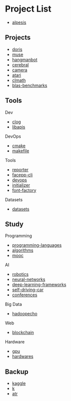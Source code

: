 Project List
=================================

- [alpesis](./alpesis.md)

Projects
-----------------------

- [doris](https://github.com/kwailamchan/doris)
- [muse](https://github.com/kwailamchan/muse)
- [hangmanbot](https://github.com/kwailamchan/hangmanbot)
- [cerebral](https://github.com/kwailamchan/cerebral.git)
- [camera](https://github.com/kwailamchan/camera.git)
- [atari](https://github.com/kwailamchan/atari)
- [clmath](https://github.com/kwailamchan/clmath)
- [blas-benchmarks](https://github.com/kwailamchan/blas-benchmarks)


Tools
-----------------------

Dev

- [clog](https://github.com/kwailamchan/clog)
- [libapis](https://github.com/kwailamchan/libapis)

DevOps

- [cmake](https://github.com/kwailamchan/cmake)
- [makefile](https://github.com/kwailamchan/makefile)

Tools

- [reporter](https://github.com/kwailamchan/reporter)
- [facepp-cli](https://github.com/kwailamchan/facepp-cli)
- [devops](https://github.com/kwailamchan/devops)
- [initializer](https://github.com/kwailamchan/initializer)
- [font-factory](https://github.com/kwailamchan/font-factory)

Datasets

- [datasets](https://github.com/kwailamchan/datasets)

Study
-----------------------

Programming

- [programming-languages](https://github.com/kwailamchan/programming-languages)
- [algorithms](https://github.com/kwailamchan/algorithms)
- [mooc](https://github.com/kwailamchan/mooc)

AI

- [robotics](https://github.com/kwailamchan/robotics)
- [neural-networks](https://github.com/kwailamchan/neural-networks)
- [deep-learning-frameworks](https://github.com/kwailamchan/deep-learning-frameworks)
- [self-driving-car](https://github.com/kwailamchan/self-driving-car.git)
- [conferences](https://github.com/kwailamchan/conferences)

Big Data

- [hadoopecho](https://github.com/kwailamchan/hadoopeco)

Web

- [blockchain](https://github.com/kwailamchan/blockchain)


Hardware

- [gpu](https://github.com/kwailamchan/gpu)
- [hardwares](https://github.com/kwailamchan/hardwares)

Backup
-----------------------

- [kaggle](https://github.com/kwailamchan/kaggle)
- [k](https://github.com/kwailamchan/k)
- [atr](https://github.com/kwailamchan/atr)

